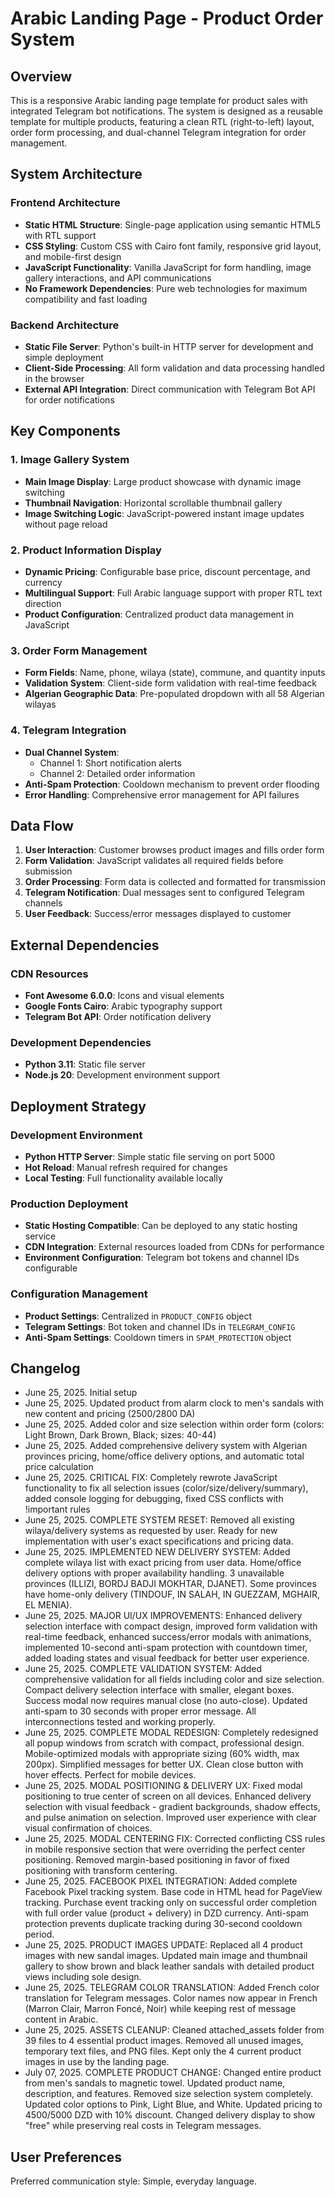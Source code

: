 # Arabic Landing Page - Product Order System

## Overview

This is a responsive Arabic landing page template for product sales with integrated Telegram bot notifications. The system is designed as a reusable template for multiple products, featuring a clean RTL (right-to-left) layout, order form processing, and dual-channel Telegram integration for order management.

## System Architecture

### Frontend Architecture
- **Static HTML Structure**: Single-page application using semantic HTML5 with RTL support
- **CSS Styling**: Custom CSS with Cairo font family, responsive grid layout, and mobile-first design
- **JavaScript Functionality**: Vanilla JavaScript for form handling, image gallery interactions, and API communications
- **No Framework Dependencies**: Pure web technologies for maximum compatibility and fast loading

### Backend Architecture
- **Static File Server**: Python's built-in HTTP server for development and simple deployment
- **Client-Side Processing**: All form validation and data processing handled in the browser
- **External API Integration**: Direct communication with Telegram Bot API for order notifications

## Key Components

### 1. Image Gallery System
- **Main Image Display**: Large product showcase with dynamic image switching
- **Thumbnail Navigation**: Horizontal scrollable thumbnail gallery
- **Image Switching Logic**: JavaScript-powered instant image updates without page reload

### 2. Product Information Display
- **Dynamic Pricing**: Configurable base price, discount percentage, and currency
- **Multilingual Support**: Full Arabic language support with proper RTL text direction
- **Product Configuration**: Centralized product data management in JavaScript

### 3. Order Form Management
- **Form Fields**: Name, phone, wilaya (state), commune, and quantity inputs
- **Validation System**: Client-side form validation with real-time feedback
- **Algerian Geographic Data**: Pre-populated dropdown with all 58 Algerian wilayas

### 4. Telegram Integration
- **Dual Channel System**: 
  - Channel 1: Short notification alerts
  - Channel 2: Detailed order information
- **Anti-Spam Protection**: Cooldown mechanism to prevent order flooding
- **Error Handling**: Comprehensive error management for API failures

## Data Flow

1. **User Interaction**: Customer browses product images and fills order form
2. **Form Validation**: JavaScript validates all required fields before submission
3. **Order Processing**: Form data is collected and formatted for transmission
4. **Telegram Notification**: Dual messages sent to configured Telegram channels
5. **User Feedback**: Success/error messages displayed to customer

## External Dependencies

### CDN Resources
- **Font Awesome 6.0.0**: Icons and visual elements
- **Google Fonts Cairo**: Arabic typography support
- **Telegram Bot API**: Order notification delivery

### Development Dependencies
- **Python 3.11**: Static file server
- **Node.js 20**: Development environment support

## Deployment Strategy

### Development Environment
- **Python HTTP Server**: Simple static file serving on port 5000
- **Hot Reload**: Manual refresh required for changes
- **Local Testing**: Full functionality available locally

### Production Deployment
- **Static Hosting Compatible**: Can be deployed to any static hosting service
- **CDN Integration**: External resources loaded from CDNs for performance
- **Environment Configuration**: Telegram bot tokens and channel IDs configurable

### Configuration Management
- **Product Settings**: Centralized in `PRODUCT_CONFIG` object
- **Telegram Settings**: Bot token and channel IDs in `TELEGRAM_CONFIG`
- **Anti-Spam Settings**: Cooldown timers in `SPAM_PROTECTION` object

## Changelog
- June 25, 2025. Initial setup
- June 25, 2025. Updated product from alarm clock to men's sandals with new content and pricing (2500/2800 DA)
- June 25, 2025. Added color and size selection within order form (colors: Light Brown, Dark Brown, Black; sizes: 40-44)
- June 25, 2025. Added comprehensive delivery system with Algerian provinces pricing, home/office delivery options, and automatic total price calculation
- June 25, 2025. CRITICAL FIX: Completely rewrote JavaScript functionality to fix all selection issues (color/size/delivery/summary), added console logging for debugging, fixed CSS conflicts with !important rules
- June 25, 2025. COMPLETE SYSTEM RESET: Removed all existing wilaya/delivery systems as requested by user. Ready for new implementation with user's exact specifications and pricing data.
- June 25, 2025. IMPLEMENTED NEW DELIVERY SYSTEM: Added complete wilaya list with exact pricing from user data. Home/office delivery options with proper availability handling. 3 unavailable provinces (ILLIZI, BORDJ BADJI MOKHTAR, DJANET). Some provinces have home-only delivery (TINDOUF, IN SALAH, IN GUEZZAM, MGHAIR, EL MENIA).
- June 25, 2025. MAJOR UI/UX IMPROVEMENTS: Enhanced delivery selection interface with compact design, improved form validation with real-time feedback, enhanced success/error modals with animations, implemented 10-second anti-spam protection with countdown timer, added loading states and visual feedback for better user experience.
- June 25, 2025. COMPLETE VALIDATION SYSTEM: Added comprehensive validation for all fields including color and size selection. Compact delivery selection interface with smaller, elegant boxes. Success modal now requires manual close (no auto-close). Updated anti-spam to 30 seconds with proper error message. All interconnections tested and working properly.
- June 25, 2025. COMPLETE MODAL REDESIGN: Completely redesigned all popup windows from scratch with compact, professional design. Mobile-optimized modals with appropriate sizing (60% width, max 200px). Simplified messages for better UX. Clean close button with hover effects. Perfect for mobile devices.
- June 25, 2025. MODAL POSITIONING & DELIVERY UX: Fixed modal positioning to true center of screen on all devices. Enhanced delivery selection with visual feedback - gradient backgrounds, shadow effects, and pulse animation on selection. Improved user experience with clear visual confirmation of choices.
- June 25, 2025. MODAL CENTERING FIX: Corrected conflicting CSS rules in mobile responsive section that were overriding the perfect center positioning. Removed margin-based positioning in favor of fixed positioning with transform centering.
- June 25, 2025. FACEBOOK PIXEL INTEGRATION: Added complete Facebook Pixel tracking system. Base code in HTML head for PageView tracking. Purchase event tracking only on successful order completion with full order value (product + delivery) in DZD currency. Anti-spam protection prevents duplicate tracking during 30-second cooldown period.
- June 25, 2025. PRODUCT IMAGES UPDATE: Replaced all 4 product images with new sandal images. Updated main image and thumbnail gallery to show brown and black leather sandals with detailed product views including sole design.
- June 25, 2025. TELEGRAM COLOR TRANSLATION: Added French color translation for Telegram messages. Color names now appear in French (Marron Clair, Marron Foncé, Noir) while keeping rest of message content in Arabic.
- June 25, 2025. ASSETS CLEANUP: Cleaned attached_assets folder from 39 files to 4 essential product images. Removed all unused images, temporary text files, and PNG files. Kept only the 4 current product images in use by the landing page.
- July 07, 2025. COMPLETE PRODUCT CHANGE: Changed entire product from men's sandals to magnetic towel. Updated product name, description, and features. Removed size selection system completely. Updated color options to Pink, Light Blue, and White. Updated pricing to 4500/5000 DZD with 10% discount. Changed delivery display to show "free" while preserving real costs in Telegram messages.

## User Preferences

Preferred communication style: Simple, everyday language.
